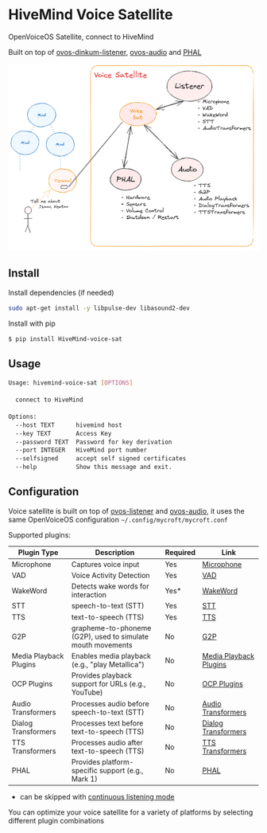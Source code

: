 # HiveMind Voice Satellite

OpenVoiceOS Satellite, connect to HiveMind

Built on top of [ovos-dinkum-listener](https://github.com/OpenVoiceOS/ovos-dinkum-listener), [ovos-audio](https://openvoiceos.github.io/ovos-technical-manual/audio_service/) and [PHAL](https://openvoiceos.github.io/ovos-technical-manual/PHAL/)

![img_19.png](img_19.png)

## Install

Install dependencies (if needed)

```bash
sudo apt-get install -y libpulse-dev libasound2-dev
```

Install with pip

```bash
$ pip install HiveMind-voice-sat
```

## Usage

```bash
Usage: hivemind-voice-sat [OPTIONS]

  connect to HiveMind

Options:
  --host TEXT      hivemind host
  --key TEXT       Access Key
  --password TEXT  Password for key derivation
  --port INTEGER   HiveMind port number
  --selfsigned     accept self signed certificates
  --help           Show this message and exit.

```


## Configuration

Voice satellite is built on top of [ovos-listener](https://openvoiceos.github.io/ovos-technical-manual/speech_service/) and [ovos-audio](https://openvoiceos.github.io/ovos-technical-manual/audio_service/), it uses the same OpenVoiceOS configuration `~/.config/mycroft/mycroft.conf`

Supported plugins:

| Plugin Type | Description | Required | Link |
|-------------|-------------|----------|------|
| Microphone | Captures voice input | Yes | [Microphone](https://openvoiceos.github.io/ovos-technical-manual/mic_plugins/) |
| VAD | Voice Activity Detection | Yes | [VAD](https://openvoiceos.github.io/ovos-technical-manual/vad_plugins/) |
| WakeWord | Detects wake words for interaction | Yes* | [WakeWord](https://openvoiceos.github.io/ovos-technical-manual/ww_plugins/) |
| STT | speech-to-text (STT)| Yes | [STT](https://openvoiceos.github.io/ovos-technical-manual/stt_plugins/) |
| TTS | text-to-speech (TTS) | Yes | [TTS](https://openvoiceos.github.io/ovos-technical-manual/tts_plugins) |
| G2P | grapheme-to-phoneme (G2P), used to simulate mouth movements  | No | [G2P](https://openvoiceos.github.io/ovos-technical-manual/g2p_plugins) |
| Media Playback Plugins | Enables media playback (e.g., "play Metallica") | No | [Media Playback Plugins](https://openvoiceos.github.io/ovos-technical-manual/media_plugins/) |
| OCP Plugins | Provides playback support for URLs (e.g., YouTube) | No | [OCP Plugins](https://openvoiceos.github.io/ovos-technical-manual/ocp_plugins/) |
| Audio Transformers | Processes audio before speech-to-text (STT) | No | [Audio Transformers](https://openvoiceos.github.io/ovos-technical-manual/transformer_plugins/) |
| Dialog Transformers | Processes text before text-to-speech (TTS) | No | [Dialog Transformers](https://openvoiceos.github.io/ovos-technical-manual/transformer_plugins/) |
| TTS Transformers | Processes audio after text-to-speech (TTS) | No | [TTS Transformers](https://openvoiceos.github.io/ovos-technical-manual/transformer_plugins/) |
| PHAL | Provides platform-specific support (e.g., Mark 1) | No | [PHAL](https://openvoiceos.github.io/ovos-technical-manual/PHAL/) |

* can be skipped with [continuous listening mode](https://openvoiceos.github.io/ovos-technical-manual/speech_service/#modes-of-operation)

You can optimize your voice satellite for a variety of platforms by selecting different plugin combinations
